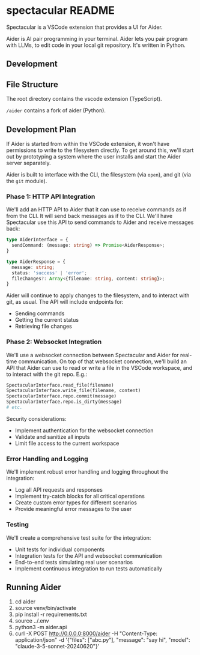 # spectacular README

Spectacular is a VSCode extension that provides a UI for Aider.

Aider is AI pair programming in your terminal. Aider lets you pair program with LLMs, to edit code in your local git repository. It's written in Python.

## Development

## File Structure

The root directory contains the vscode extension (TypeScript).

`/aider` contains a fork of aider (Python).

## Development Plan

If Aider is started from within the VSCode extension, it won't have permissions to write to the filesystem directly. To get around this,
we'll start out by prototyping a system where the user installs and start the Aider server separately.

Aider is built to interface with the CLI, the filesystem (via `open`), and git (via the `git` module).

### Phase 1: HTTP API Integration

We'll add an HTTP API to Aider that it can use to receive commands as if from the CLI. It will send back messages as if to the CLI.
We'll have Spectacular use this API to send commands to Aider and receive messages back:

```typescript
type AiderInterface = {
  sendCommand: (message: string) => Promise<AiderResponse>;
}

type AiderResponse = {
  message: string;
  status: 'success' | 'error';
  fileChanges?: Array<{filename: string, content: string}>;
}
```

Aider will continue to apply changes to the filesystem, and to interact with git, as usual. The API will include endpoints for:
- Sending commands
- Getting the current status
- Retrieving file changes

### Phase 2: Websocket Integration

We'll use a websocket connection between Spectacular and Aider for real-time communication. On top of that websocket connection, we'll build an API that Aider can use to read or write a file in the VSCode workspace, and to interact with the git repo. E.g.:

```python
SpectacularInterface.read_file(filename)
SpectacularInterface.write_file(filename, content)
SpectacularInterface.repo.commit(message)
SpectacularInterface.repo.is_dirty(message)
# etc.
```

Security considerations:
- Implement authentication for the websocket connection
- Validate and sanitize all inputs
- Limit file access to the current workspace

### Error Handling and Logging

We'll implement robust error handling and logging throughout the integration:
- Log all API requests and responses
- Implement try-catch blocks for all critical operations
- Create custom error types for different scenarios
- Provide meaningful error messages to the user

### Testing

We'll create a comprehensive test suite for the integration:
- Unit tests for individual components
- Integration tests for the API and websocket communication
- End-to-end tests simulating real user scenarios
- Implement continuous integration to run tests automatically

## Running Aider

1. cd aider
2. source venv/bin/activate
3. pip install -r requirements.txt
4. source ../.env
5. python3 -m aider.api
6. curl -X POST http://0.0.0.0:8000/aider -H "Content-Type: application/json" -d '{"files": ["abc.py"], "message": "say hi", "model": "claude-3-5-sonnet-20240620"}'
